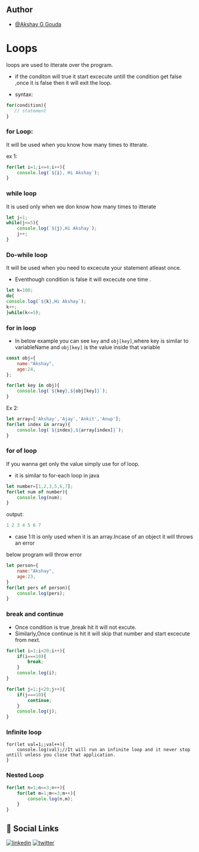 ## Author

- [@Akshay G Gouda](https://github.com/akshaygouda0707)


# Loops
loops are used to itterate over the program.

- if the conditon will true it start excecute untill the condition get false ,once it is false then it will exit the loop.

* syntax:
```javascript
for(condition){
   // statement
}
```

### for Loop:
It will be used when you know how many times to itterate.

ex 1:
```javascript
for(let i=1;i<=4;i++){
    console.log(`${i}, Hi Akshay`);
}
```

### while loop
It is used only when we don know how many times to itterate

```javascript
let j=1;
while(j<=5){
    console.log(`${j},Hi Akshay`);
    j++;
}
```

### Do-while loop
It will be used when you need to excecute your statement atleast once.

* Eventhough condition is false it will excecute one time .

```javascript
let k=100;
do{
console.log(`${k},Hi Akshay`);
k++;
}while(k<=5);
```

### for in loop

- In below example you can see ```key``` and ```obj[key]```,where key is similar to variableName and ```obj[key]``` is the value inside that variable
```javascript
const obj={
    name:"Akshay",
    age:24,
};

for(let key in obj){
    console.log(`${key},${obj[key]}`);
}
```

Ex 2:
```javascript
let array=['Akshay','Ajay','Ankit','Anup'];
for(let index in array){
    console.log(`${index},${array[index]}`);
}

```
### for of loop
If you wanna get only the value simply use for of loop.
- it is similar to for-each loop in java

```javascript
let number=[1,2,3,5,6,7];
for(let num of number){
    console.log(num);
}
```
output:
```javascript
1 2 3 4 5 6 7
```

- case 1:It is only used when it is an array.Incase of an object it will throws an error 

below program will throw error 

```javascript
let person={
    name:"Akshay",
    age:23,
}
for(let pers of person){
    console.log(pers);
}
```

### break and continue
- Once condition is true ,break hit it will not excute.
- Similarly,Once continue is hit it will skip that number and start excecute from next.
```javascript
for(let i=1;i<20;i++){
    if(i===10){
        break;
    }
    console.log(i);
}
```
```javascript
for(let j=1;j<20;j++){
    if(j===10){
        continue;
    }
    console.log(j);
}
```
### Infinite loop
```
for(let val=1;;val++){
    console.log(val);//It will run an infinite loop and it never stop untill unless you close that application.
}
```

### Nested Loop
```javascript
for(let n=1;n<=3;n++){
    for(let m=1;m<=3;m++){
        console.log(n,m);
    }
}
```


## 🔗 Social Links
[![linkedin](https://img.shields.io/badge/linkedin-0A66C2?style=for-the-badge&logo=linkedin&logoColor=white)](https://www.linkedin.com/in/akshay-g-gouda-1bb424202)
[![twitter](https://img.shields.io/badge/twitter-1DA1F2?style=for-the-badge&logo=twitter&logoColor=white)](https://twitter.com/Akshayg77841279)
